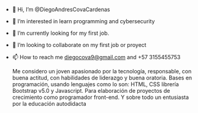 - 👋 Hi, I’m @DiegoAndresCovaCardenas
- 👀 I’m interested in learn programming and cybersecurity
- 🌱 I’m currently looking for my first job.
- 💞️ I’m looking to collaborate on my first job or proyect
- 📫 How to reach me diegocova9@gmail.com and +57 3155455753

  Me  considero un joven apasionado por la tecnología, responsable, con buena actitud, con habilidades de liderazgo y buena oratoria. Bases en programación, usando lenguajes como lo son: HTML, CSS librería Bootstrap v5.0 y Javascript. Para elaboración de proyectos de crecimiento como programador front-end.
Y sobre todo un entusiasta por la educación autodidacta 


<!---
DiegoACovaC/DiegoACovaC is a ✨ special ✨ repository because its `README.md` (this file) appears on your GitHub profile.
You can click the Preview link to take a look at your changes.
--->
